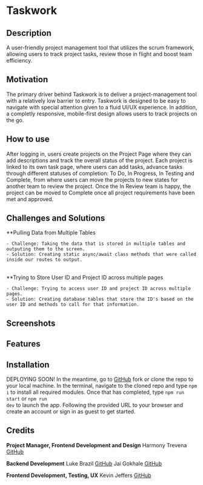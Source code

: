 # Taskwork
## Description
A user-friendly project management tool that utilizes the scrum framework, allowing users to track project tasks, review those in flight and boost team efficiency.

## Motivation
The primary driver behind Taskwork is to deliver a project-management tool with a relatively low barrier to entry. Taskwork is designed to be easy to navigate with special attention given to a fluid UI/UX experience. In addition, a completly responsive, mobile-first design allows users to track projects on the go.

## How to use
After logging in, users create projects on the Project Page where they can add descriptions and track the overall status of the project. Each project is linked to its own task page, where users can add tasks, advance tasks through different statuses of completion: To Do, In Progress, In Testing and Complete, from where users can move the projects to new states for another team to review the project. Once the In Review team is happy, the project can be moved to Complete once all project requirements have been met and approved.

## Challenges and Solutions

**Pulling Data from Multiple Tables

    - Challenge: Taking the data that is stored in multiple tables and outputing them to the screen.
    - Solution: Creating static async/await class methods that were called inside our routes to output.
<br>
**Trying to Store User ID and Project ID across multiple pages

    - Challenge: Trying to access user ID and project ID across multiple pages.
    - Solution: Creating database tables that store the ID's based on the user ID and methods to call for that information. 


## Screenshots
## Features

## Installation
DEPLOYING SOON!
In the meantime, go to [GitHub](https://github.com/jevinkeffers/Taskwork) fork or clone the repo to your local machine. In the terminal, navigate to the cloned repo and type <code>npm i</code> to install all required modules. Once that has completed, type <code>npm run start</code> or <code>npm run dev</code> to launch the app. Following the provided URL to your browser and create an account or sign in as guest to get started.

## Credits
**Project Manager, Frontend Development and Design**
Harmony Trevena
[GitHub](https://github.com/harmonytrevena)

**Backend Development**
Luke Brazil
[GitHub](https://github.com/LukeBrazil)
Jai Gokhale
[GitHub](https://github.com/jmg5219)

**Frontend Development, Testing, UX**
Kevin Jeffers
[GitHub](https://github.com/jevinkeffers)
